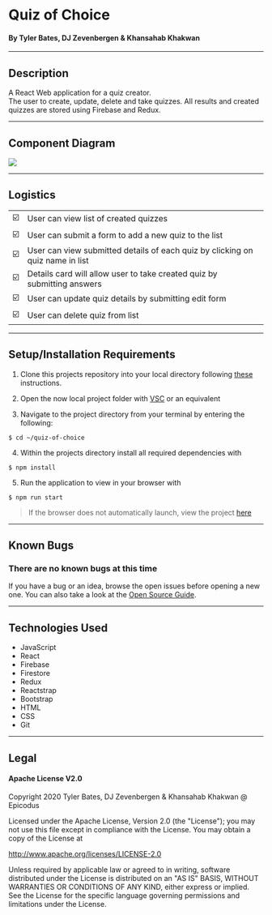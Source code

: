 # Quiz of Choice

#### By Tyler Bates, DJ Zevenbergen & Khansahab Khakwan
<hr/>

## Description

A React Web application for a quiz creator. <br>
The user to create, update, delete and take quizzes. All results and created quizzes are stored using Firebase and Redux. 
<hr />

## Component Diagram

<img src='\public\componentDiagram.drawio.png'>

<hr/>

## Logistics

|||
|-----|-----|
| :ballot_box_with_check: |User can view list of created quizzes|
| :ballot_box_with_check: |User can submit a form to add a new quiz to the list|
| :ballot_box_with_check: |User can view submitted details of each quiz by clicking on quiz name in list|
| :ballot_box_with_check: |Details card will allow user to take created quiz by submitting answers|
| :ballot_box_with_check: |User can update quiz details by submitting edit form|
| :ballot_box_with_check: |User can delete quiz from list|

<hr />


## Setup/Installation Requirements

1. Clone this projects repository into your local directory following [these](https://www.linode.com/docs/development/version-control/how-to-install-git-and-clone-a-github-repository/) instructions.

2. Open the now local project folder with [VSC](https://code.visualstudio.com/Download) or an equivalent

3. Navigate to the project directory from your terminal by entering the following:

```
$ cd ~/quiz-of-choice
```
4. Within the projects directory install all required dependencies with
```
$ npm install
```
5. Run the application to view in your browser with
```
$ npm run start
```

>If the browser does not automatically launch, view the project [here](https://localhost:3000)

<hr/>

## Known Bugs

### There are no known bugs at this time
If you have a bug or an idea, browse the open issues before opening a new one. You can also take a look at the [Open Source Guide](https://opensource.guide/).

<hr/>

## Technologies Used

- JavaScript
- React
- Firebase
- Firestore
- Redux
- Reactstrap
- Bootstrap
- HTML
- CSS
- Git

<hr/>

## Legal

#### Apache License V2.0

Copyright 2020 Tyler Bates, DJ Zevenbergen & Khansahab Khakwan @ Epicodus

Licensed under the Apache License, Version 2.0 (the "License");
you may not use this file except in compliance with the License.
You may obtain a copy of the License at

http://www.apache.org/licenses/LICENSE-2.0

Unless required by applicable law or agreed to in writing, software
distributed under the License is distributed on an "AS IS" BASIS,
WITHOUT WARRANTIES OR CONDITIONS OF ANY KIND, either express or implied.
See the License for the specific language governing permissions and
limitations under the License.